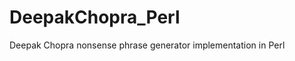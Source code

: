 DeepakChopra_Perl
=================

Deepak Chopra nonsense phrase generator implementation in Perl
